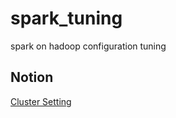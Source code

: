 # spark_tuning
spark on hadoop configuration tuning

## Notion
[Cluster Setting](https://www.notion.so/with-HADOOP-e0c489ed7ad5421db41890ab87268e2c)
